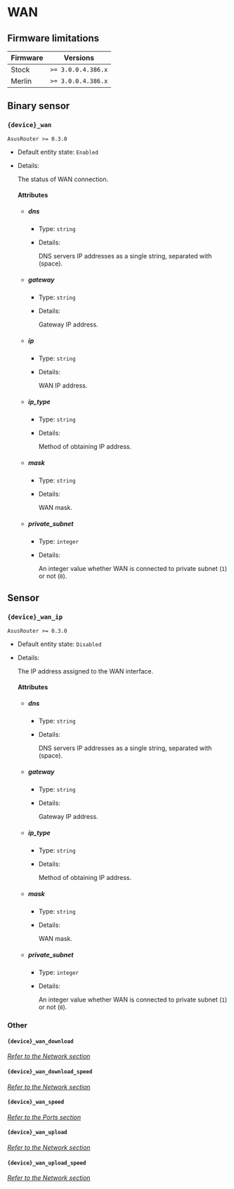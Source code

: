 # WAN

## Firmware limitations

|Firmware|          Versions|
|--------|------------------|
|Stock   |`>= 3.0.0.4.386.x`|
|Merlin  |`>= 3.0.0.4.386.x`|

## Binary sensor

### `{device}_wan`

`AsusRouter >= 0.3.0`

-   Default entity state: `Enabled`
-   Details:

    The status of WAN connection.

    #### Attributes

    -   ##### dns

        -   Type: `string`
        -   Details:

            DNS servers IP addresses as a single string, separated with ` ` (space).

    -   ##### gateway

        -   Type: `string`
        -   Details:

            Gateway IP address.

    -   ##### ip

        -   Type: `string`
        -   Details:

            WAN IP address.

    -   ##### ip_type

        -   Type: `string`
        -   Details:

            Method of obtaining IP address.

    -   ##### mask

        -   Type: `string`
        -   Details:

            WAN mask.

    -   ##### private_subnet

        -   Type: `integer`
        -   Details:

            An integer value whether WAN is connected to private subnet (`1`) or not (`0`).

## Sensor

### `{device}_wan_ip`

`AsusRouter >= 0.3.0`

-   Default entity state: `Disabled`
-   Details:

    The IP address assigned to the WAN interface.

    #### Attributes

    -   ##### dns

        -   Type: `string`
        -   Details:

            DNS servers IP addresses as a single string, separated with ` ` (space).

    -   ##### gateway

        -   Type: `string`
        -   Details:

            Gateway IP address.

    -   ##### ip_type

        -   Type: `string`
        -   Details:

            Method of obtaining IP address.

    -   ##### mask

        -   Type: `string`
        -   Details:

            WAN mask.

    -   ##### private_subnet

        -   Type: `integer`
        -   Details:

            An integer value whether WAN is connected to private subnet (`1`) or not (`0`).

### Other

#### `{device}_wan_download`

*[Refer to the Network section](network.md#device-interface-download)*

#### `{device}_wan_download_speed`

*[Refer to the Network section](network.md#device-interface-download-speed)*

#### `{device}_wan_speed`

*[Refer to the Ports section](ports.md#device-wan-speed)*

#### `{device}_wan_upload`

*[Refer to the Network section](network.md#device-interface-upload)*

#### `{device}_wan_upload_speed`

*[Refer to the Network section](network.md#device-interface-upload-speed)*
